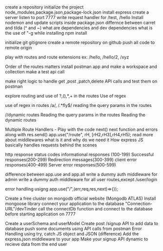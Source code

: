 create a repository
initialize the project
node_modules,package.json,package-lock.json
install express
create a server
listen to port 7777
write request handler for /test, /hello
Install nodemon and update scripts inside package.json
differnce between carret and tilda (^ and ~)
what are dependencies and dev dependencies
what is the use of "-g while installing npm install


initialize git 
gitignore
create a remote repository on github
push all code to remote origin

play with routes and route extensions ex: /hello, /hello/2, /xyz

Order of the routes matters
install postman app and make a workspace and collection
make a test api call

make right logic to handle get ,post ,patch,delete API calls and test them on postman

explore routing and use of ?,(),*,+ in the routes
Use of regex

use of regex in routes /a/, /.*fly$/
reading the query params  in the routes

//dynamic routes
Reading the query params in the routes
Reading the dynamic routes

Multiple Route Handlers - Play with the code
next()
next function and errors along with res.send()
app.use("/route", rH, [rH2,rH3],rH4,rH5);
read more about middlewares what is it and why do we need it
How express JS basically handles requests behind the scenes

http response status codes
 informational responses (100-199)
 Successful responses(200-299)
 Redirection messages(300-399)
 client error responses(400-499)
 Server error responses(500-599)

difference between app.use and app.all 
write a dummy auth middleware for admin
write a dummy auth middleware for all user routes,except /user/login

error handling usigng app.use("/",(err,req,res,next)=>{});

Create a free cluster on mongodb official website (Mongodb ATLAS)
Install mongoose library
connect your application to the database "Connection-URL"/devTinder
call the connectDb function and connect to the database before starting application on 7777

Create a userSchema and userModel
Create post /signup API to add data to database
push some documents using API calls from postman
Error Handling using try, catch
JS object and JSON (difference)
Add the express.json middleware to your app
Make your signup API dynamic to recieve data from the end user